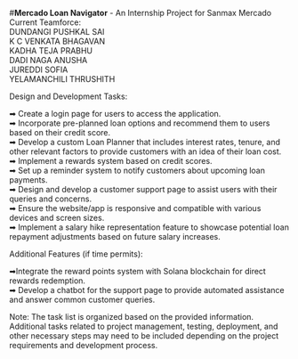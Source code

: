#**Mercado Loan Navigator** - An Internship Project for Sanmax Mercado<br>
Current Teamforce:<br>
DUNDANGI PUSHKAL SAI <br>
K C VENKATA BHAGAVAN<br>
KADHA TEJA PRABHU <br>
DADI NAGA ANUSHA <br>
JUREDDI SOFIA <br>
YELAMANCHILI THRUSHITH<br>



Design and Development Tasks:<br>

➡ Create a login page for users to access the application.<br>
➡ Incorporate pre-planned loan options and recommend them to users based on their credit score.<br>
➡ Develop a custom Loan Planner that includes interest rates, tenure, and other relevant factors to provide customers with an idea of their loan cost.<br>
➡ Implement a rewards system based on credit scores.<br>
➡ Set up a reminder system to notify customers about upcoming loan payments.<br>
➡ Design and develop a customer support page to assist users with their queries and concerns.<br>
➡ Ensure the website/app is responsive and compatible with various devices and screen sizes.<br>
➡ Implement a salary hike representation feature to showcase potential loan repayment adjustments based on future salary increases.<br>

Additional Features (if time permits):<br>

➡Integrate the reward points system with Solana blockchain for direct rewards redemption.<br>
➡ Develop a chatbot for the support page to provide automated assistance and answer common customer queries.<br>


Note: The task list is organized based on the provided information. Additional tasks related to project management, testing, deployment, and other necessary steps may need to be included depending on the project requirements and development process.
